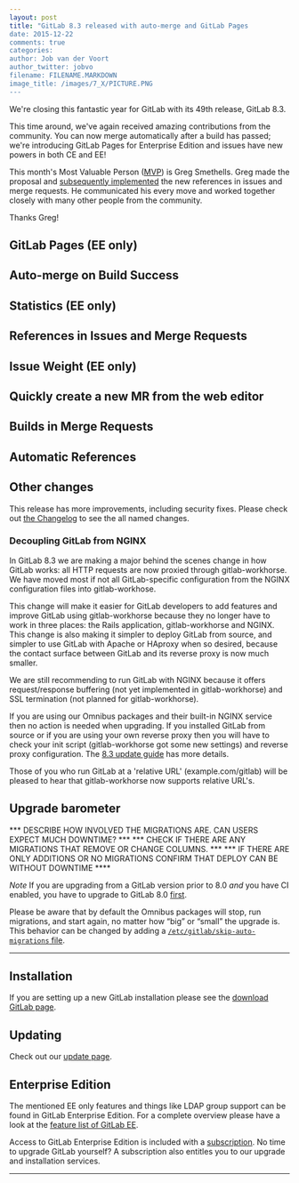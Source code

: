 ```yaml
---
layout: post
title: "GitLab 8.3 released with auto-merge and GitLab Pages
date: 2015-12-22
comments: true
categories:
author: Job van der Voort
author_twitter: jobvo
filename: FILENAME.MARKDOWN
image_title: /images/7_X/PICTURE.PNG
---
```


We're closing this fantastic year for GitLab with its 49th release, GitLab 8.3.

This time around, we've again received amazing contributions from the community.
You can now merge automatically after a build has passed; we're introducing
GitLab Pages for Enterprise Edition and issues have new powers in both CE and  EE!

This month's Most Valuable Person ([MVP](https://about.gitlab.com/mvp/)) is
Greg Smethells. Greg made the proposal and [subsequently implemented](https://gitlab.com/gitlab-org/gitlab-ce/merge_requests/1991)
the new references in issues and merge requests.
He communicated his every move and worked together closely with many other
people from the community.

Thanks Greg!

<!--more-->

## GitLab Pages (EE only)

## Auto-merge on Build Success

## Statistics (EE only)

## References in Issues and Merge Requests

## Issue Weight (EE only)

## Quickly create a new MR from the web editor

## Builds in Merge Requests

## Automatic References

## Other changes

This release has more improvements, including security fixes. Please check out [the Changelog](https://gitlab.com/gitlab-org/gitlab-ce/blob/master/CHANGELOG) to see the all named changes.

### Decoupling GitLab from NGINX

In GitLab 8.3 we are making a major behind the scenes change in how
GitLab works: all HTTP requests are now proxied through
gitlab-workhorse. We have moved most if not all GitLab-specific
configuration from the NGINX configuration files into gitlab-workhose.

This change will make it easier for GitLab developers to add features
and improve GitLab using gitlab-workhorse because they no longer have
to work in three places: the Rails application, gitlab-workhorse and
NGINX. This change is also making it simpler to deploy GitLab from
source, and simpler to use GitLab with Apache or HAproxy when so
desired, because the contact surface between GitLab and its reverse
proxy is now much smaller.

We are still recommending to run GitLab with NGINX because it offers
request/response buffering (not yet implemented in gitlab-workhorse)
and SSL termination (not planned for gitlab-workhorse).

If you are using our Omnibus packages and their built-in NGINX service
then no action is needed when upgrading. If you installed GitLab from
source or if you are using your own reverse proxy then you will have
to check your init script (gitlab-workhorse got some new settings) and
reverse proxy configuration. The [8.3 update
guide](https://gitlab.com/gitlab-org/gitlab-ce/blob/master/doc/update/8.2-to-8.3.md)
has more details.

Those of you who run GitLab at a 'relative URL' (example.com/gitlab)
will be pleased to hear that gitlab-workhorse now supports relative
URL's.

## Upgrade barometer


*** DESCRIBE HOW INVOLVED THE MIGRATIONS ARE. CAN USERS EXPECT MUCH DOWNTIME? ***
*** CHECK IF THERE ARE ANY MIGRATIONS THAT REMOVE OR CHANGE COLUMNS. ***
*** IF THERE ARE ONLY ADDITIONS OR NO MIGRATIONS CONFIRM THAT DEPLOY CAN BE WITHOUT DOWNTIME ****

*Note* If you are upgrading from a GitLab version prior to 8.0 *and* you have CI enabled, you have to upgrade to GitLab 8.0 [first](https://about.gitlab.com/2015/09/22/gitlab-8-0-released/).

Please be aware that by default the Omnibus packages will stop, run migrations,
and start again, no matter how “big” or “small” the upgrade is. This behavior
can be changed by adding a [`/etc/gitlab/skip-auto-migrations`
file](http://doc.gitlab.com/omnibus/update/README.html).

- - -

## Installation

If you are setting up a new GitLab installation please see the
[download GitLab page](https://about.gitlab.com/installation/).

## Updating

Check out our [update page](https://about.gitlab.com/update/).

## Enterprise Edition

The mentioned EE only features and things like LDAP group support can be found in GitLab Enterprise Edition.
For a complete overview please have a look at the [feature list of GitLab EE](http://www.gitlab.com/gitlab-ee/).

Access to GitLab Enterprise Edition is included with a [subscription](http://www.gitlab.com/pricing/).
No time to upgrade GitLab yourself?
A subscription also entitles you to our upgrade and installation services.

- - -
